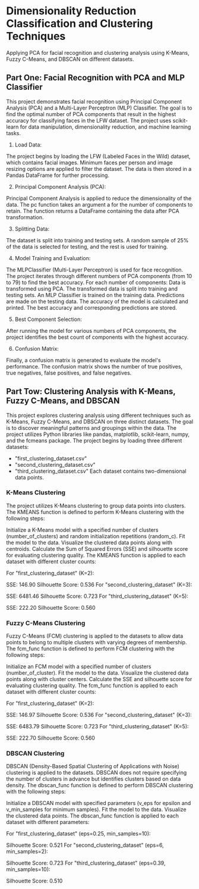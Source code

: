 # Dimensionality Reduction Classification and Clustering Techniques
Applying PCA for facial recognition and clustering analysis using K-Means, Fuzzy C-Means, and DBSCAN on different datasets.

## Part One: Facial Recognition with PCA and MLP Classifier
This project demonstrates facial recognition using Principal Component Analysis (PCA) and a Multi-Layer Perceptron (MLP) Classifier. The goal is to find the optimal number of PCA components that result in the highest accuracy for classifying faces in the LFW dataset. The project uses scikit-learn for data manipulation, dimensionality reduction, and machine learning tasks.

1. Load Data:

The project begins by loading the LFW (Labeled Faces in the Wild) dataset, which contains facial images.
Minimum faces per person and image resizing options are applied to filter the dataset.
The data is then stored in a Pandas DataFrame for further processing.

2. Principal Component Analysis (PCA):

Principal Component Analysis is applied to reduce the dimensionality of the data.
The pc function takes an argument a for the number of components to retain.
The function returns a DataFrame containing the data after PCA transformation.

3. Splitting Data:

The dataset is split into training and testing sets.
A random sample of 25% of the data is selected for testing, and the rest is used for training.

4. Model Training and Evaluation:

The MLPClassifier (Multi-Layer Perceptron) is used for face recognition.
The project iterates through different numbers of PCA components (from 10 to 79) to find the best accuracy.
For each number of components:
Data is transformed using PCA.
The transformed data is split into training and testing sets.
An MLP Classifier is trained on the training data.
Predictions are made on the testing data.
The accuracy of the model is calculated and printed.
The best accuracy and corresponding predictions are stored.

5. Best Component Selection:

After running the model for various numbers of PCA components, the project identifies the best count of components with the highest accuracy.

6. Confusion Matrix:

Finally, a confusion matrix is generated to evaluate the model's performance.
The confusion matrix shows the number of true positives, true negatives, false positives, and false negatives.

## Part Tow: Clustering Analysis with K-Means, Fuzzy C-Means, and DBSCAN
This project explores clustering analysis using different techniques such as K-Means, Fuzzy C-Means, and DBSCAN on three distinct datasets. The goal is to discover meaningful patterns and groupings within the data. The project utilizes Python libraries like pandas, matplotlib, scikit-learn, numpy, and the fcmeans package.
The project begins by loading three different datasets:
- "first_clustering_dataset.csv"
- "second_clustering_dataset.csv"
- "third_clustering_dataset.csv"
Each dataset contains two-dimensional data points.

### K-Means Clustering

The project utilizes K-Means clustering to group data points into clusters. The KMEANS function is defined to perform K-Means clustering with the following steps:

Initialize a K-Means model with a specified number of clusters (number_of_clusters) and random initialization repetitions (random_c).
Fit the model to the data.
Visualize the clustered data points along with centroids.
Calculate the Sum of Squared Errors (SSE) and silhouette score for evaluating clustering quality.
The KMEANS function is applied to each dataset with different cluster counts:

For "first_clustering_dataset" (K=2):

SSE: 146.90
Silhouette Score: 0.536
For "second_clustering_dataset" (K=3):

SSE: 6481.46
Silhouette Score: 0.723
For "third_clustering_dataset" (K=5):

SSE: 222.20
Silhouette Score: 0.560

### Fuzzy C-Means Clustering

Fuzzy C-Means (FCM) clustering is applied to the datasets to allow data points to belong to multiple clusters with varying degrees of membership. The fcm_func function is defined to perform FCM clustering with the following steps:

Initialize an FCM model with a specified number of clusters (number_of_cluster).
Fit the model to the data.
Visualize the clustered data points along with cluster centers.
Calculate the SSE and silhouette score for evaluating clustering quality.
The fcm_func function is applied to each dataset with different cluster counts:

For "first_clustering_dataset" (K=2):

SSE: 146.97
Silhouette Score: 0.536
For "second_clustering_dataset" (K=3):

SSE: 6483.79
Silhouette Score: 0.723
For "third_clustering_dataset" (K=5):

SSE: 222.70
Silhouette Score: 0.560

### DBSCAN Clustering

DBSCAN (Density-Based Spatial Clustering of Applications with Noise) clustering is applied to the datasets. DBSCAN does not require specifying the number of clusters in advance but identifies clusters based on data density. The dbscan_func function is defined to perform DBSCAN clustering with the following steps:

Initialize a DBSCAN model with specified parameters (v_eps for epsilon and v_min_samples for minimum samples).
Fit the model to the data.
Visualize the clustered data points.
The dbscan_func function is applied to each dataset with different parameters:

For "first_clustering_dataset" (eps=0.25, min_samples=10):

Silhouette Score: 0.521
For "second_clustering_dataset" (eps=6, min_samples=2):

Silhouette Score: 0.723
For "third_clustering_dataset" (eps=0.39, min_samples=10):

Silhouette Score: 0.510
